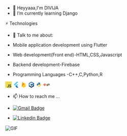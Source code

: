 - 👋 Heyyaaa,I'm DIVIJA
- 🌱 I’m currently learning Django

⚡ Technologies
- 👀 Talk to me about:

- Mobile application development using Flutter
- Web development(Front end)-HTML,CSS,Javascript
- Backend development-Firebase
- Programming Languages -C++,C,Python,R

<code><img height="20" src="https://raw.githubusercontent.com/github/explore/80688e429a7d4ef2fca1e82350fe8e3517d3494d/topics/javascript/javascript.png"></code>
<code><img height="20" src="https://raw.githubusercontent.com/github/explore/80688e429a7d4ef2fca1e82350fe8e3517d3494d/topics/flutter/flutter.png"></code>
<code><img height="20" src="https://raw.githubusercontent.com/github/explore/80688e429a7d4ef2fca1e82350fe8e3517d3494d/topics/firebase/firebase.png"></code>
<code><img height="20" src="https://raw.githubusercontent.com/github/explore/80688e429a7d4ef2fca1e82350fe8e3517d3494d/topics/cpp/cpp.png"></code>
<code><img height="20" src="https://raw.githubusercontent.com/github/explore/80688e429a7d4ef2fca1e82350fe8e3517d3494d/topics/python/python.png"></code>
<code><img height="20" src="https://raw.githubusercontent.com/github/explore/80688e429a7d4ef2fca1e82350fe8e3517d3494d/topics/git/git.png"></code>

- 📫 How to reach me ...
- [![Gmail Badge](https://img.shields.io/badge/Gmail-c14438?style=flat-square&logo=Gmail&logoColor=white&link=mailto:aroradivija491@gmail.com)](mailto:aroradivija491@gmail.com)


- [![Linkedin Badge](https://img.shields.io/badge/-Divija-blue?style=flat-square&logo=Linkedin&logoColor=white&link=https://www.linkedin.com/in/kunalraghav/)](https://www.linkedin.com/in/divija-arora-a938641ba/)


<img align="center" alt="GIF" src="https://media.giphy.com/media/RbDKaczqWovIugyJmW/giphy.gif" />


<!---
Divijaa/Divijaa is a ✨ special ✨ repository because its `README.md` (this file) appears on your GitHub profile.
You can click the Preview link to take a look at your changes.
--->

        


